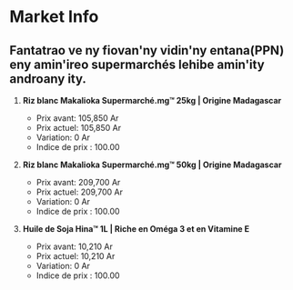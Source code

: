 # Market Info

## Fantatrao ve ny fiovan'ny vidin'ny entana(PPN) eny amin'ireo supermarchés lehibe amin'ity androany ity.

1. **Riz blanc Makalioka Supermarché.mg™ 25kg | Origine Madagascar**
   - Prix avant: 105,850 Ar
   - Prix actuel: 105,850 Ar
   - Variation: 0 Ar
   - Indice de prix : 100.00

2. **Riz blanc Makalioka Supermarché.mg™ 50kg | Origine Madagascar**
   - Prix avant: 209,700 Ar
   - Prix actuel: 209,700 Ar
   - Variation: 0 Ar
   - Indice de prix : 100.00

3. **Huile de Soja Hina™ 1L | Riche en Oméga 3 et en Vitamine E**
   - Prix avant: 10,210 Ar
   - Prix actuel: 10,210 Ar
   - Variation: 0 Ar
   - Indice de prix : 100.00

